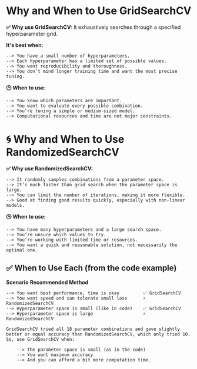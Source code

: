 # Why and When to Use GridSearchCV 

**✅ Why use GridSearchCV:**
It exhaustively searches through a specified hyperparameter grid.

**It's best when:**

    --> You have a small number of hyperparameters.
    --> Each hyperparameter has a limited set of possible values.
    --> You want reproducibility and thoroughness.
    --> You don’t mind longer training time and want the most precise tuning.

**🕒 When to use:**

    --> You know which parameters are important.
    --> You want to evaluate every possible combination.
    --> You’re tuning a simple or medium-sized model.
    --> Computational resources and time are not major constraints.

# 🌀 Why and When to Use RandomizedSearchCV
**✅ Why use RandomizedSearchCV:**

    --> It randomly samples combinations from a parameter space.
    --> It’s much faster than grid search when the parameter space is large.
    --> You can limit the number of iterations, making it more flexible.
    --> Good at finding good results quickly, especially with non-linear models.

**🕒 When to use:**

    --> You have many hyperparameters and a large search space.
    --> You’re unsure which values to try.
    --> You’re working with limited time or resources.
    --> You want a quick and reasonable solution, not necessarily the optimal one.


## ✅ When to Use Each (from the code example)

**Scenario**	**Recommended Method**

    --> You want best performance, time is okay	        ✅ GridSearchCV
    --> You want speed and can tolerate small loss	    ⚡ RandomizedSearchCV
    --> Hyperparameter space is small (like in code)	✅ GridSearchCV
    --> Hyperparameter space is large	                ⚡ RandomizedSearchCV

    GridSearchCV tried all 18 parameter combinations and gave slightly better or equal accuracy than RandomizedSearchCV, which only tried 10. So, use GridSearchCV when:

        --> The parameter space is small (as in the code)
        --> You want maximum accuracy 
        --> And you can afford a bit more computation time.